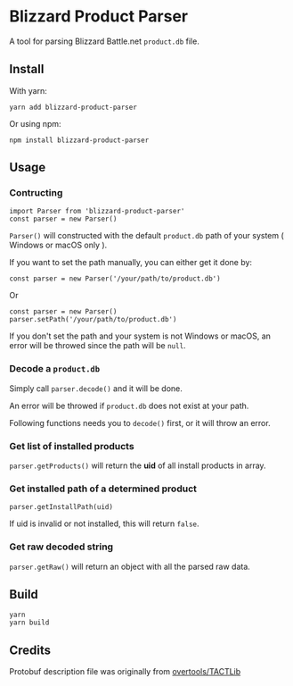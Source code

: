 # Blizzard Product Parser
A tool for parsing Blizzard Battle.net `product.db` file.

## Install
With yarn:

`yarn add blizzard-product-parser`

Or using npm:

`npm install blizzard-product-parser`

## Usage

### Contructing
```
import Parser from 'blizzard-product-parser'
const parser = new Parser()
```
`Parser()` will constructed with the default `product.db` path of your system ( Windows or macOS only ).

If you want to set the path manually, you can either get it done by:

`const parser = new Parser('/your/path/to/product.db')`

Or

```
const parser = new Parser()
parser.setPath('/your/path/to/product.db')
```

If you don't set the path and your system is not Windows or macOS, an error will be throwed since the path will be `null`.

### Decode a `product.db`
Simply call `parser.decode()` and it will be done.

An error will be throwed if `product.db` does not exist at your path.

Following functions needs you to `decode()` first, or it will throw an error.

### Get list of installed products
`parser.getProducts()` will return the **uid** of all install products in array.

### Get installed path of a determined product
`parser.getInstallPath(uid)`

If uid is invalid or not installed, this will return `false`.

### Get raw decoded string
`parser.getRaw()` will return an object with all the parsed raw data.

## Build
```
yarn
yarn build
```

## Credits
Protobuf description file was originally from [overtools/TACTLib](https://github.com/overtools/TACTLib)
